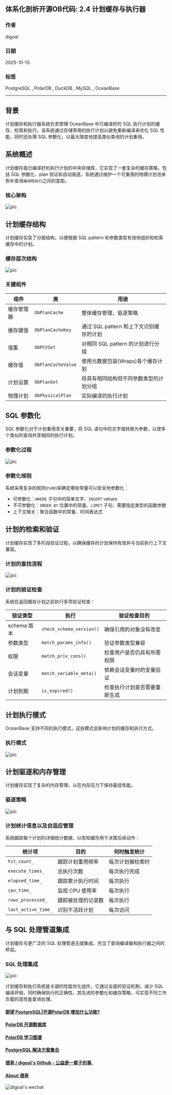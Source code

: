 ## 体系化剖析开源OB代码: 2.4 计划缓存与执行器      
                  
### 作者          
digoal          
                  
### 日期            
2025-10-13                
           
### 标签                
PostgreSQL , PolarDB , DuckDB , MySQL , OceanBase           
                 
----             
             
## 背景          
计划缓存和执行器系统负责管理 OceanBase 中已编译好的 SQL 执行计划的缓存、检索和执行。该系统通过存储常用的执行计划以避免重新编译来优化 SQL 性能，同时还处理 SQL 参数化，以最大限度地提高类似查询的计划重用。  
  
## 系统概述  
计划缓存是已编译好的执行计划的中央存储库，它实现了一套复杂的缓存策略，包括 SQL 参数化、plan 验证和自动驱逐。系统通过维护一个可重用的物理计划池来弥补查询`编译和执行`之间的差距。  
  
### 核心架构  
  
![pic](20251013_15_pic_001.jpg)    
  
  
## 计划缓存结构  
计划缓存实现了分层结构，以便根据 SQL pattern 和参数类型有效地组织和检索缓存中的计划。  
  
### 缓存层次结构  
  
![pic](20251013_15_pic_002.jpg)    
  
### 关键组件  
组件	| 类	| 用途  
---|---|---  
缓存管理器	| `ObPlanCache` | 	整体缓存管理、驱逐策略  
缓存键值	| `ObPlanCacheKey` | 	通过 SQL pattern 和上下文识别缓存的计划  
值集	| `ObPCVSet` | 	对相同 SQL pattern 的计划进行分组  
缓存值	| `ObPlanCacheValue` | 	使用元数据包装(Wraps)各个缓存计划  
计划设置	| `ObPlanSet` | 	将具有相同结构但不同参数类型的计划分组  
物理计划	| `ObPhysicalPlan` | 	实际编译的执行计划  
  
## SQL 参数化  
SQL 参数化对于计划重用至关重要，将 SQL 语句中的文字值转换为参数，以使多个类似的查询共享相同的执行计划。  
  
### 参数化过程  
  
![pic](20251013_15_pic_003.jpg)    
  
### 参数化规则  
系统采用复杂的规则(rule)来确定哪些常量可以安全地参数化：  
- 可参数化：`WHERE` 子句中的简单文字、`INSERT` values  
- 不可参数化：`ORDER BY` 位置中的常量、`LIMIT` 子句、需要指定类型的函数参数  
- 上下文相关：聚合函数中的常量、时间表达式  
  
  
## 计划的检索和验证  
计划缓存实现了多阶段验证过程，以确保缓存的计划保持有效并与当前执行上下文兼容。  
  
### 计划的查找流程  
  
![pic](20251013_15_pic_004.jpg)    
  
### 计划的验证检查  
系统在返回缓存计划之前执行多项验证检查：  
  
验证类型	| 执行	| 验证检查目的  
---|---|---  
schema 版本	| `check_schema_version()`	| 确保引用的对象没有改变  
参数类型	| `match_params_info()`	| 验证参数类型兼容  
权限	| `match_priv_cons()`	| 	检查用户是否仍具有所需权限  
会话变量	| `match_variable_meta()`	| 	依赖会话变量时的变量验证  
计划到期	| `is_expired()`	| 	检查执行计划是否需要重新生成  
  
## 计划执行模式  
OceanBase 支持不同的执行模式，这些模式会影响计划的缓存和执行方式。  
  
### 执行模式  
  
![pic](20251013_15_pic_005.jpg)    
  
  
## 计划驱逐和内存管理  
计划缓存实现了复杂的内存管理，以在内存压力下保持最佳性能。  
  
### 驱逐策略  
  
![pic](20251013_15_pic_006.jpg)    
  
  
### 计划统计信息以及自适应管理  
系统跟踪每个计划的详细统计数据，以告知缓存用于决策后续动作：  
  
统计项	| 目的	| 何时触发统计  
---|---|---  
`hit_count_` | 	跟踪计划重用频率	| 每次计划被检索时  
`execute_times_` | 	总执行次数	| 每次执行完成  
`elapsed_time_` | 	跟踪累计执行时间	| 每次执行  
`cpu_time_` | 	监视 CPU 使用率	| 每次执行  
`rows_processed_` | 	跟踪被处理的记录数	| 每次执行  
`last_active_time_` | 	识别不活跃计划	| 每次访问  
  
  
## 与 SQL 处理管道集成  
计划缓存与更广泛的 SQL 处理管道无缝集成，充当了查询编译器和执行器之间的桥梁。  
  
### SQL 处理集成  
  
![pic](20251013_15_pic_007.jpg)    
  
计划缓存和执行系统是关键的性能优化组件，它通过全面的验证机制，减少 SQL 编译开销，同时确保执行的正确性。其先进的参数化和缓存策略，可实现不同工作负载的高性能查询处理。  
      
#### [期望 PostgreSQL|开源PolarDB 增加什么功能?](https://github.com/digoal/blog/issues/76 "269ac3d1c492e938c0191101c7238216")
  
  
#### [PolarDB 开源数据库](https://openpolardb.com/home "57258f76c37864c6e6d23383d05714ea")
  
  
#### [PolarDB 学习图谱](https://www.aliyun.com/database/openpolardb/activity "8642f60e04ed0c814bf9cb9677976bd4")
  
  
#### [PostgreSQL 解决方案集合](../201706/20170601_02.md "40cff096e9ed7122c512b35d8561d9c8")
  
  
#### [德哥 / digoal's Github - 公益是一辈子的事.](https://github.com/digoal/blog/blob/master/README.md "22709685feb7cab07d30f30387f0a9ae")
  
  
#### [About 德哥](https://github.com/digoal/blog/blob/master/me/readme.md "a37735981e7704886ffd590565582dd0")
  
  
![digoal's wechat](../pic/digoal_weixin.jpg "f7ad92eeba24523fd47a6e1a0e691b59")
  
